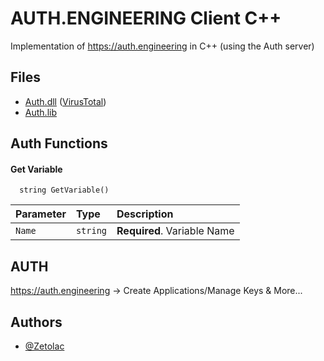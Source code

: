 
# AUTH.ENGINEERING Client C++

Implementation of https://auth.engineering in C++ (using the Auth server)



## Files

 - [Auth.dll](https://auth.engineering/x64/Auth.dll) ([VirusTotal](https://www.virustotal.com/gui/file/6cae84365f69f60bdb7db7c2b181fdbc1c11d84994f966ffe1c49753f036e15a/detection))
 - [Auth.lib](https://auth.engineering/x64/Auth.lib)


## Auth Functions

#### Get Variable

```http
  string GetVariable()
```

| Parameter | Type     | Description                |
| :-------- | :------- | :------------------------- |
| `Name` | `string` | **Required**. Variable Name |




## AUTH

https://auth.engineering -> Create Applications/Manage Keys & More...


## Authors

- [@Zetolac](https://www.github.com/Zetolac)

